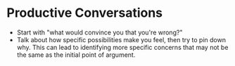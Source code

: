 # Productive Conversations

 - Start with "what would convince you that you're wrong?"
 - Talk about how specific possibilities make you feel, then try to pin down
   why.  This can lead to identifying more specific concerns that may not be
   the same as the initial point of argument.
